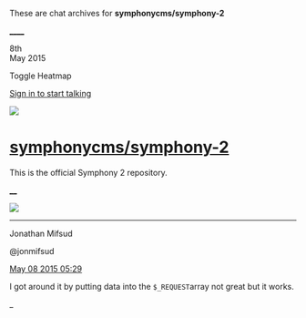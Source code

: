 These are chat archives for **symphonycms/symphony-2**

[__](/symphonycms/symphony-2/archives/2015/05/09)[__](/symphonycms/symphony-2/archives/2015/05/07)

8th  
May 2015

Toggle Heatmap

[Sign in to start talking](/login?action=login&button=archive-login)

![](https://avatars-02.gitter.im/group/iv/3/57542c45c43b8c601977197e?s=48)

#  [symphonycms/symphony-2](/symphonycms/symphony-2)

This is the official Symphony 2 repository.

[ __](/orgs/symphonycms/rooms "More symphonycms rooms")

![](https://avatars1.githubusercontent.com/u/859775?v=3&s=30)

____

Jonathan Mifsud

@jonmifsud

[May 08 2015
05:29](https://gitter.im/symphonycms/symphony-2?at=554c49d1f5020a386afa0ef0)

I got around it by putting data into the `$_REQUEST`array not great but it
works.

_

